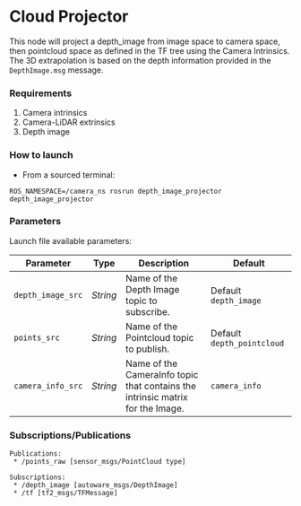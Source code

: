 # Cloud Projector
This node will project a depth_image from image space to camera space, then pointcloud space as defined in the TF tree using the Camera Intrinsics. The 3D extrapolation is based on the depth information provided in the `DepthImage.msg` message.

### Requirements

1. Camera intrinsics
1. Camera-LiDAR extrinsics
1. Depth image

### How to launch

* From a sourced terminal:

`ROS_NAMESPACE=/camera_ns rosrun depth_image_projector depth_image_projector`

### Parameters

Launch file available parameters:

|Parameter| Type| Description|Default|
----------|-----|--------|---|
|`depth_image_src`|*String* |Name of the Depth Image topic to subscribe.|Default `depth_image`|
|`points_src`|*String* |Name of the Pointcloud topic to publish.|Default `depth_pointcloud`|
|`camera_info_src`|*String*|Name of the CameraInfo topic that contains the intrinsic matrix for the Image.|`camera_info`|

### Subscriptions/Publications

```
Publications: 
 * /points_raw [sensor_msgs/PointCloud type]
 
Subscriptions: 
 * /depth_image [autoware_msgs/DepthImage]
 * /tf [tf2_msgs/TFMessage]
```
